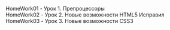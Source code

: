 HomeWork01      -       Урок 1. Препроцессоры  
HomeWork02      -       Урок 2. Новые возможности HTML5 Исправил  
HomeWork03      -       Урок 3. Новые возможности CSS3  
